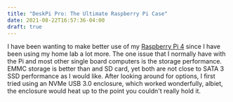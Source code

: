 ```yaml
---
title: "DeskPi Pro: The Ultimate Raspberry Pi Case"
date: 2021-08-22T16:57:36-04:00
draft: true
---
```


I have been wanting to make better use of my [Raspberry Pi 4](https://www.raspberrypi.org/products/raspberry-pi-4-model-b/) since I have been using my home lab a lot more. The one issue that I normally have with the Pi and most other single board computers is the storage performance. EMMC storage is better than and SD card, yet both are not close to SATA 3 SSD performance as I would like. After looking around for options, I first tried using an NVMe USB 3.0 enclosure, which worked wonderfully, albiet, the enclosure would heat up to the point you couldn't really hold it.
